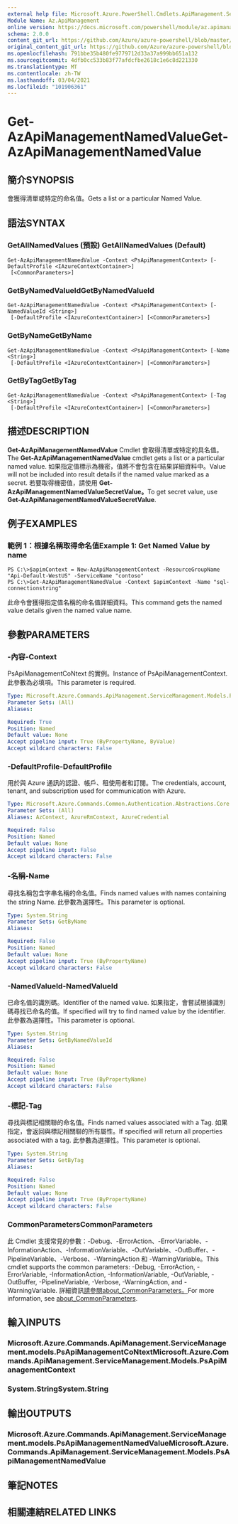 ```yaml
---
external help file: Microsoft.Azure.PowerShell.Cmdlets.ApiManagement.ServiceManagement.dll-Help.xml
Module Name: Az.ApiManagement
online version: https://docs.microsoft.com/powershell/module/az.apimanagement/get-azapimanagementnamedvalue
schema: 2.0.0
content_git_url: https://github.com/Azure/azure-powershell/blob/master/src/ApiManagement/ApiManagement/help/Get-AzApiManagementNamedValue.md
original_content_git_url: https://github.com/Azure/azure-powershell/blob/master/src/ApiManagement/ApiManagement/help/Get-AzApiManagementNamedValue.md
ms.openlocfilehash: 791bbe35b480fe9779712d33a37a999bb651a132
ms.sourcegitcommit: 4dfb0cc533b83f77afdcfbe2618c1e6c8d221330
ms.translationtype: MT
ms.contentlocale: zh-TW
ms.lasthandoff: 03/04/2021
ms.locfileid: "101906361"
---
```

# <span data-ttu-id="949ec-101">Get-AzApiManagementNamedValue</span><span class="sxs-lookup"><span data-stu-id="949ec-101">Get-AzApiManagementNamedValue</span></span>

## <span data-ttu-id="949ec-102">簡介</span><span class="sxs-lookup"><span data-stu-id="949ec-102">SYNOPSIS</span></span>
<span data-ttu-id="949ec-103">會獲得清單或特定的命名值。</span><span class="sxs-lookup"><span data-stu-id="949ec-103">Gets a list or a particular Named Value.</span></span>

## <span data-ttu-id="949ec-104">語法</span><span class="sxs-lookup"><span data-stu-id="949ec-104">SYNTAX</span></span>

### <span data-ttu-id="949ec-105">GetAllNamedValues (預設) </span><span class="sxs-lookup"><span data-stu-id="949ec-105">GetAllNamedValues (Default)</span></span>
```
Get-AzApiManagementNamedValue -Context <PsApiManagementContext> [-DefaultProfile <IAzureContextContainer>]
 [<CommonParameters>]
```

### <span data-ttu-id="949ec-106">GetByNamedValueId</span><span class="sxs-lookup"><span data-stu-id="949ec-106">GetByNamedValueId</span></span>
```
Get-AzApiManagementNamedValue -Context <PsApiManagementContext> [-NamedValueId <String>]
 [-DefaultProfile <IAzureContextContainer>] [<CommonParameters>]
```

### <span data-ttu-id="949ec-107">GetByName</span><span class="sxs-lookup"><span data-stu-id="949ec-107">GetByName</span></span>
```
Get-AzApiManagementNamedValue -Context <PsApiManagementContext> [-Name <String>]
 [-DefaultProfile <IAzureContextContainer>] [<CommonParameters>]
```

### <span data-ttu-id="949ec-108">GetByTag</span><span class="sxs-lookup"><span data-stu-id="949ec-108">GetByTag</span></span>
```
Get-AzApiManagementNamedValue -Context <PsApiManagementContext> [-Tag <String>]
 [-DefaultProfile <IAzureContextContainer>] [<CommonParameters>]
```

## <span data-ttu-id="949ec-109">描述</span><span class="sxs-lookup"><span data-stu-id="949ec-109">DESCRIPTION</span></span>
<span data-ttu-id="949ec-110">**Get-AzApiManagementNamedValue** Cmdlet 會取得清單或特定的具名值。</span><span class="sxs-lookup"><span data-stu-id="949ec-110">The **Get-AzApiManagementNamedValue** cmdlet gets a list or a particular named value.</span></span>
<span data-ttu-id="949ec-111">如果指定值標示為機密，值將不會包含在結果詳細資料中。</span><span class="sxs-lookup"><span data-stu-id="949ec-111">Value will not be included into result details if the named value marked as a secret.</span></span> <span data-ttu-id="949ec-112">若要取得機密值，請使用 **Get-AzApiManagementNamedValueSecretValue。**</span><span class="sxs-lookup"><span data-stu-id="949ec-112">To get secret value, use **Get-AzApiManagementNamedValueSecretValue**.</span></span>

## <span data-ttu-id="949ec-113">例子</span><span class="sxs-lookup"><span data-stu-id="949ec-113">EXAMPLES</span></span>

### <span data-ttu-id="949ec-114">範例 1：根據名稱取得命名值</span><span class="sxs-lookup"><span data-stu-id="949ec-114">Example 1: Get Named Value by name</span></span>
```
PS C:\>$apimContext = New-AzApiManagementContext -ResourceGroupName "Api-Default-WestUS" -ServiceName "contoso"
PS C:\>Get-AzApiManagementNamedValue -Context $apimContext -Name "sql-connectionstring"
```

<span data-ttu-id="949ec-115">此命令會獲得指定值名稱的命名值詳細資料。</span><span class="sxs-lookup"><span data-stu-id="949ec-115">This command gets the named value details given the named value name.</span></span>

## <span data-ttu-id="949ec-116">參數</span><span class="sxs-lookup"><span data-stu-id="949ec-116">PARAMETERS</span></span>

### <span data-ttu-id="949ec-117">-內容</span><span class="sxs-lookup"><span data-stu-id="949ec-117">-Context</span></span>
<span data-ttu-id="949ec-118">PsApiManagementCoNtext 的實例。</span><span class="sxs-lookup"><span data-stu-id="949ec-118">Instance of PsApiManagementContext.</span></span>
<span data-ttu-id="949ec-119">此參數為必填項。</span><span class="sxs-lookup"><span data-stu-id="949ec-119">This parameter is required.</span></span>

```yaml
Type: Microsoft.Azure.Commands.ApiManagement.ServiceManagement.Models.PsApiManagementContext
Parameter Sets: (All)
Aliases:

Required: True
Position: Named
Default value: None
Accept pipeline input: True (ByPropertyName, ByValue)
Accept wildcard characters: False
```

### <span data-ttu-id="949ec-120">-DefaultProfile</span><span class="sxs-lookup"><span data-stu-id="949ec-120">-DefaultProfile</span></span>
<span data-ttu-id="949ec-121">用於與 Azure 通訊的認證、帳戶、租使用者和訂閱。</span><span class="sxs-lookup"><span data-stu-id="949ec-121">The credentials, account, tenant, and subscription used for communication with Azure.</span></span>

```yaml
Type: Microsoft.Azure.Commands.Common.Authentication.Abstractions.Core.IAzureContextContainer
Parameter Sets: (All)
Aliases: AzContext, AzureRmContext, AzureCredential

Required: False
Position: Named
Default value: None
Accept pipeline input: False
Accept wildcard characters: False
```

### <span data-ttu-id="949ec-122">-名稱</span><span class="sxs-lookup"><span data-stu-id="949ec-122">-Name</span></span>
<span data-ttu-id="949ec-123">尋找名稱包含字串名稱的命名值。</span><span class="sxs-lookup"><span data-stu-id="949ec-123">Finds named values with names containing the string Name.</span></span>
<span data-ttu-id="949ec-124">此參數為選擇性。</span><span class="sxs-lookup"><span data-stu-id="949ec-124">This parameter is optional.</span></span>

```yaml
Type: System.String
Parameter Sets: GetByName
Aliases:

Required: False
Position: Named
Default value: None
Accept pipeline input: True (ByPropertyName)
Accept wildcard characters: False
```

### <span data-ttu-id="949ec-125">-NamedValueId</span><span class="sxs-lookup"><span data-stu-id="949ec-125">-NamedValueId</span></span>
<span data-ttu-id="949ec-126">已命名值的識別碼。</span><span class="sxs-lookup"><span data-stu-id="949ec-126">Identifier of the named value.</span></span>
<span data-ttu-id="949ec-127">如果指定，會嘗試根據識別碼尋找已命名的值。</span><span class="sxs-lookup"><span data-stu-id="949ec-127">If specified will try to find named value by the identifier.</span></span>
<span data-ttu-id="949ec-128">此參數為選擇性。</span><span class="sxs-lookup"><span data-stu-id="949ec-128">This parameter is optional.</span></span>

```yaml
Type: System.String
Parameter Sets: GetByNamedValueId
Aliases:

Required: False
Position: Named
Default value: None
Accept pipeline input: True (ByPropertyName)
Accept wildcard characters: False
```

### <span data-ttu-id="949ec-129">-標記</span><span class="sxs-lookup"><span data-stu-id="949ec-129">-Tag</span></span>
<span data-ttu-id="949ec-130">尋找與標記相關聯的命名值。</span><span class="sxs-lookup"><span data-stu-id="949ec-130">Finds named values associated with a Tag.</span></span>
<span data-ttu-id="949ec-131">如果指定，會返回與標記相關聯的所有屬性。</span><span class="sxs-lookup"><span data-stu-id="949ec-131">If specified will return all properties associated with a tag.</span></span>
<span data-ttu-id="949ec-132">此參數為選擇性。</span><span class="sxs-lookup"><span data-stu-id="949ec-132">This parameter is optional.</span></span>

```yaml
Type: System.String
Parameter Sets: GetByTag
Aliases:

Required: False
Position: Named
Default value: None
Accept pipeline input: True (ByPropertyName)
Accept wildcard characters: False
```

### <span data-ttu-id="949ec-133">CommonParameters</span><span class="sxs-lookup"><span data-stu-id="949ec-133">CommonParameters</span></span>
<span data-ttu-id="949ec-134">此 Cmdlet 支援常見的參數：-Debug、-ErrorAction、-ErrorVariable、-InformationAction、-InformationVariable、-OutVariable、-OutBuffer、-PipelineVariable、-Verbose、-WarningAction 和 -WarningVariable。</span><span class="sxs-lookup"><span data-stu-id="949ec-134">This cmdlet supports the common parameters: -Debug, -ErrorAction, -ErrorVariable, -InformationAction, -InformationVariable, -OutVariable, -OutBuffer, -PipelineVariable, -Verbose, -WarningAction, and -WarningVariable.</span></span> <span data-ttu-id="949ec-135">詳細資訊[請參閱about_CommonParameters。](http://go.microsoft.com/fwlink/?LinkID=113216)</span><span class="sxs-lookup"><span data-stu-id="949ec-135">For more information, see [about_CommonParameters](http://go.microsoft.com/fwlink/?LinkID=113216).</span></span>

## <span data-ttu-id="949ec-136">輸入</span><span class="sxs-lookup"><span data-stu-id="949ec-136">INPUTS</span></span>

### <span data-ttu-id="949ec-137">Microsoft.Azure.Commands.ApiManagement.ServiceManagement.models.PsApiManagementCoNtext</span><span class="sxs-lookup"><span data-stu-id="949ec-137">Microsoft.Azure.Commands.ApiManagement.ServiceManagement.Models.PsApiManagementContext</span></span>

### <span data-ttu-id="949ec-138">System.String</span><span class="sxs-lookup"><span data-stu-id="949ec-138">System.String</span></span>

## <span data-ttu-id="949ec-139">輸出</span><span class="sxs-lookup"><span data-stu-id="949ec-139">OUTPUTS</span></span>

### <span data-ttu-id="949ec-140">Microsoft.Azure.Commands.ApiManagement.ServiceManagement.models.PsApiManagementNamedValue</span><span class="sxs-lookup"><span data-stu-id="949ec-140">Microsoft.Azure.Commands.ApiManagement.ServiceManagement.Models.PsApiManagementNamedValue</span></span>

## <span data-ttu-id="949ec-141">筆記</span><span class="sxs-lookup"><span data-stu-id="949ec-141">NOTES</span></span>

## <span data-ttu-id="949ec-142">相關連結</span><span class="sxs-lookup"><span data-stu-id="949ec-142">RELATED LINKS</span></span>
